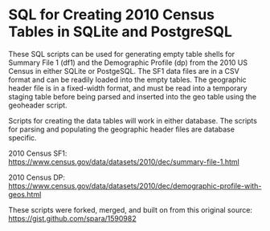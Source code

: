 # SQL for Creating 2010 Census Tables in SQLite and PostgreSQL

These SQL scripts can be used for generating empty table shells for Summary File 1 (df1) and the Demographic Profile (dp) from the 2010 US Census in either SQLite or PostgeSQL. The SF1 data files are in a CSV format and can be readily loaded into the empty tables. The geographic header file is in a fixed-width format, and must be read into a temporary staging table before being parsed and inserted into the geo table using the geoheader script.

Scripts for creating the data tables will work in either database. The scripts for parsing and populating the geographic header files are database specific. 

2010 Census SF1: https://www.census.gov/data/datasets/2010/dec/summary-file-1.html

2010 Census DP: https://www.census.gov/data/datasets/2010/dec/demographic-profile-with-geos.html

These scripts were forked, merged, and built on from this original source: https://gist.github.com/spara/1590982
